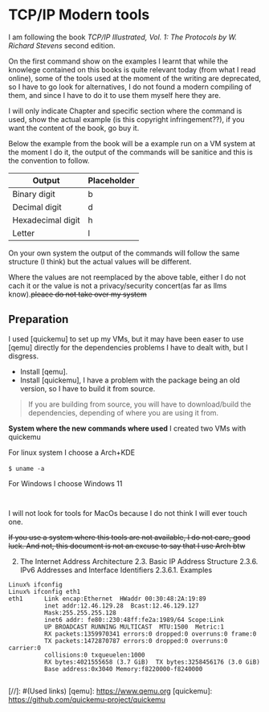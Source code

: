 # TCP/IP Modern tools

I am following the book *TCP/IP Illustrated, Vol. 1: The Protocols by W. Richard Stevens* second edition.

On the first command show on the examples I learnt that while the knowlege contained on this books is quite relevant today (from what I read online), some of the tools used at the moment of the writing are deprecated, so I have to go look for alternatives, I do not found a modern compiling of them, and since I have to do it to use them myself here they are.

I will only indicate Chapter and specific section where the command is used, show the actual example (is this copyright infringement??), if you want the content of the book, go buy it.

Below the example from the book will be a example run on a VM system at the moment I do it, the output of the commands will be sanitice and this is the convention to follow.

| Output | Placeholder |
| - | - |
| Binary digit | b |
| Decimal digit | d |
| Hexadecimal digit | h |
| Letter | l |

On your own system the output of the commands will follow the same structure (I think) but the actual values will be different.

Where the values are not reemplaced by the above table, either I do not cach it or the value is not a privacy/security concert(as far as llms know).~~pleace do not take over my system~~



## Preparation

I used [quickemu] to set up my VMs, but it may have been easer to use [qemu] directly for the dependencies problems I have to dealt with, but I disgress.

- Install [qemu].
- Install [quickemu], I have a problem with the package being an old version, so I have to build it from source.
> If you are building from source, you will have to download/build the dependencies, depending of where you are using it from.

**System where the new commands where used**
I created two VMs with quickemu

For linux system I choose a Arch+KDE

```$ uname -a```
``` ```

For Windows I choose Windows 11

``` ```

I will not look for tools for MacOs because I do not think I will ever touch one.

~~If you use a system where this tools are not available, I do not care, good luck. And not, this document is not an excuse to say that I use Arch btw~~

2. The Internet Address Architecture
2.3. Basic IP Address Structure
2.3.6. IPv6 Addresses and Interface Identifiers
2.3.6.1. Examples


```
Linux% ifconfig
Linux% ifconfig eth1
eth1      Link encap:Ethernet  HWaddr 00:30:48:2A:19:89
          inet addr:12.46.129.28  Bcast:12.46.129.127
          Mask:255.255.255.128
          inet6 addr: fe80::230:48ff:fe2a:1989/64 Scope:Link
          UP BROADCAST RUNNING MULTICAST  MTU:1500  Metric:1
          RX packets:1359970341 errors:0 dropped:0 overruns:0 frame:0
          TX packets:1472870787 errors:0 dropped:0 overruns:0 carrier:0
          collisions:0 txqueuelen:1000
          RX bytes:4021555658 (3.7 GiB)  TX bytes:3258456176 (3.0 GiB)
          Base address:0x3040 Memory:f8220000-f8240000
```

```

```

[//]: #(Used links)
[qemu]: <https://www.qemu.org>
[quickemu]: <https://github.com/quickemu-project/quickemu>
